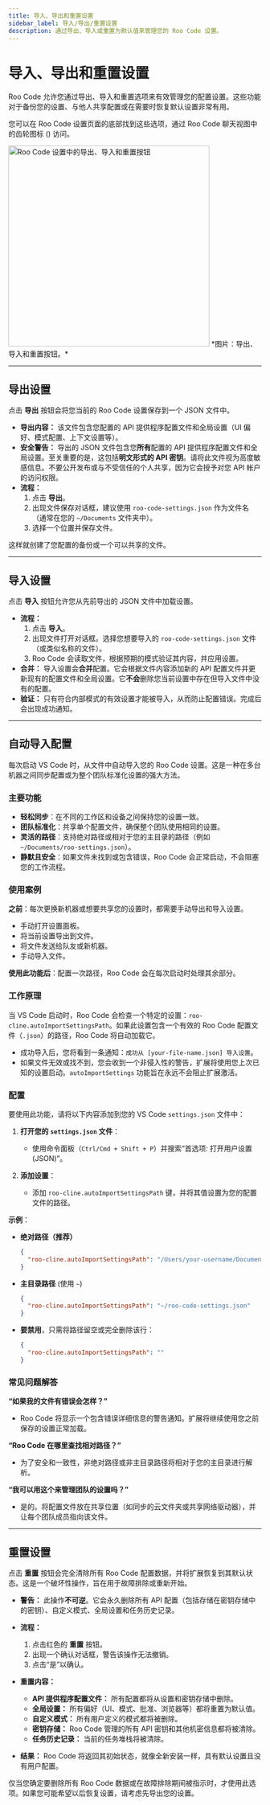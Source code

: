 ```yaml
---
title: 导入、导出和重置设置
sidebar_label: 导入/导出/重置设置
description: 通过导出、导入或重置为默认值来管理您的 Roo Code 设置。
---
```


# 导入、导出和重置设置

Roo Code 允许您通过导出、导入和重置选项来有效管理您的配置设置。这些功能对于备份您的设置、与他人共享配置或在需要时恢复默认设置非常有用。

您可以在 Roo Code 设置页面的底部找到这些选项，通过 Roo Code 聊天视图中的齿轮图标 (<i class="codicon codicon-gear"></i>) 访问。

<img src="/img/settings-management/settings-management.png" alt="Roo Code 设置中的导出、导入和重置按钮" width="400" />
*图片：导出、导入和重置按钮。*

---

## 导出设置

点击 **导出** 按钮会将您当前的 Roo Code 设置保存到一个 JSON 文件中。

*   **导出内容：** 该文件包含您配置的 API 提供程序配置文件和全局设置（UI 偏好、模式配置、上下文设置等）。
*   **安全警告：** 导出的 JSON 文件包含您**所有**配置的 API 提供程序配置文件和全局设置。至关重要的是，这包括**明文形式的 API 密钥**。请将此文件视为高度敏感信息。不要公开发布或与不受信任的个人共享，因为它会授予对您 API 帐户的访问权限。
*   **流程：**
    1.  点击 **导出**。
    2.  出现文件保存对话框，建议使用 `roo-code-settings.json` 作为文件名（通常在您的 `~/Documents` 文件夹中）。
    3.  选择一个位置并保存文件。

这样就创建了您配置的备份或一个可以共享的文件。

---

## 导入设置

点击 **导入** 按钮允许您从先前导出的 JSON 文件中加载设置。

*   **流程：**
    1.  点击 **导入**。
    2.  出现文件打开对话框。选择您想要导入的 `roo-code-settings.json` 文件（或类似名称的文件）。
    3.  Roo Code 会读取文件，根据预期的模式验证其内容，并应用设置。
*   **合并：** 导入设置会**合并**配置。它会根据文件内容添加新的 API 配置文件并更新现有的配置文件和全局设置。它**不会**删除您当前设置中存在但导入文件中没有的配置。
*   **验证：** 只有符合内部模式的有效设置才能被导入，从而防止配置错误。完成后会出现成功通知。

---

## 自动导入配置

每次启动 VS Code 时，从文件中自动导入您的 Roo Code 设置。这是一种在多台机器之间同步配置或为整个团队标准化设置的强大方法。

### 主要功能
- **轻松同步**：在不同的工作区和设备之间保持您的设置一致。
- **团队标准化**：共享单个配置文件，确保整个团队使用相同的设置。
- **灵活的路径**：支持绝对路径或相对于您的主目录的路径（例如 `~/Documents/roo-settings.json`）。
- **静默且安全**：如果文件未找到或包含错误，Roo Code 会正常启动，不会阻塞您的工作流程。

### 使用案例

**之前**：每次更换新机器或想要共享您的设置时，都需要手动导出和导入设置。
- 手动打开设置面板。
- 将当前设置导出到文件。
- 将文件发送给队友或新机器。
- 手动导入文件。

**使用此功能后**：配置一次路径，Roo Code 会在每次启动时处理其余部分。

### 工作原理

当 VS Code 启动时，Roo Code 会检查一个特定的设置：`roo-cline.autoImportSettingsPath`。如果此设置包含一个有效的 Roo Code 配置文件（`.json`）的路径，Roo Code 将自动加载它。

- 成功导入后，您将看到一条通知：`成功从 [your-file-name.json] 导入设置`。
- 如果文件无效或找不到，您会收到一个非侵入性的警告，扩展将使用您上次已知的设置启动。`autoImportSettings` 功能旨在永远不会阻止扩展激活。

### 配置

要使用此功能，请将以下内容添加到您的 VS Code `settings.json` 文件中：

1.  **打开您的 `settings.json` 文件**：
    *   使用命令面板（`Ctrl/Cmd + Shift + P`）并搜索“首选项: 打开用户设置 (JSON)”。

2.  **添加设置**：
    *   添加 `roo-cline.autoImportSettingsPath` 键，并将其值设置为您的配置文件的路径。

**示例**：

*   **绝对路径（推荐）**
    ```json
    {
      "roo-cline.autoImportSettingsPath": "/Users/your-username/Documents/dev-configs/roo-code.json"
    }
    ```

*   **主目录路径** (使用 `~`)
    ```json
    {
      "roo-cline.autoImportSettingsPath": "~/roo-code-settings.json"
    }
    ```

*   **要禁用**，只需将路径留空或完全删除该行：
    ```json
    {
      "roo-cline.autoImportSettingsPath": ""
    }
    ```

### 常见问题解答

**“如果我的文件有错误会怎样？”**
- Roo Code 将显示一个包含错误详细信息的警告通知。扩展将继续使用您之前保存的设置正常加载。

**“Roo Code 在哪里查找相对路径？”**
- 为了安全和一致性，非绝对路径或非主目录路径将相对于您的主目录进行解析。

**“我可以用这个来管理团队的设置吗？”**
- 是的。将配置文件放在共享位置（如同步的云文件夹或共享网络驱动器），并让每个团队成员指向该文件。
---

## 重置设置

点击 **重置** 按钮会完全清除所有 Roo Code 配置数据，并将扩展恢复到其默认状态。这是一个破坏性操作，旨在用于故障排除或重新开始。

*   **警告：** 此操作**不可逆**。它会永久删除所有 API 配置（包括存储在密钥存储中的密钥）、自定义模式、全局设置和任务历史记录。

*   **流程：**
    1.  点击红色的 **重置** 按钮。
    2.  出现一个确认对话框，警告该操作无法撤销。
    3.  点击“是”以确认。

*   **重置内容：**
    *   **API 提供程序配置文件：** 所有配置都将从设置和密钥存储中删除。
    *   **全局设置：** 所有偏好（UI、模式、批准、浏览器等）都将重置为默认值。
    *   **自定义模式：** 所有用户定义的模式都将被删除。
    *   **密钥存储：** Roo Code 管理的所有 API 密钥和其他机密信息都将被清除。
    *   **任务历史记录：** 当前的任务堆栈将被清除。

*   **结果：** Roo Code 将返回其初始状态，就像全新安装一样，具有默认设置且没有用户配置。

仅当您确定要删除所有 Roo Code 数据或在故障排除期间被指示时，才使用此选项。如果您可能希望以后恢复设置，请考虑先导出您的设置。